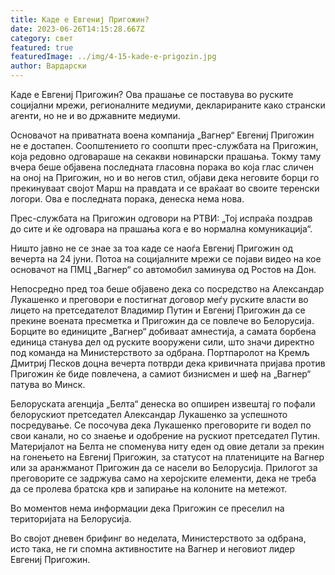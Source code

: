 ```yaml
---
title: Каде е Евгениј Пригожин?
date: 2023-06-26T14:15:28.667Z
category: свет
featured: true
featuredImage: ../img/4-15-kade-e-prigozin.jpg
author: Вардарски
---
```

Каде е Евгениј Пригожин? Ова прашање се поставува во руските социјални мрежи, регионалните медиуми, декларираните како странски агенти, но не и во државните медиуми.

Основачот на приватната воена компанија „Вагнер“ Евгениј Пригожин не е достапен. Соопштението го соопшти прес-службата на Пригожин, која редовно одговараше на секакви новинарски прашања. Токму таму вчера беше објавена последната гласовна порака во која глас сличен на оној на Пригожин, но и во негов стил, објави дека неговите борци го прекинуваат својот Марш на правдата и се враќаат во своите теренски логори. Ова е последната порака, денеска нема нова.

Прес-службата на Пригожин одговори на РТВИ: „Тој испраќа поздрав до сите и ќе одговара на прашања кога е во нормална комуникација“.

Ништо јавно не се знае за тоа каде се наоѓа Евгениј Пригожин од вечерта на 24 јуни. Потоа на социјалните мрежи се појави видео на кое основачот на ПМЦ „Вагнер“ со автомобил заминува од Ростов на Дон.

Непосредно пред тоа беше објавено дека со посредство на Александар Лукашенко и преговори е постигнат договор меѓу руските власти во лицето на претседателот Владимир Путин и Евгениј Пригожин да се прекине воената пресметка и Пригожин да се повлече во Белорусија. Борците во единиците „Вагнер“ добиваат амнестија, а самата борбена единица станува дел од руските вооружени сили, што значи директно под команда на Министерството за одбрана. Портпаролот на Кремљ Дмитриј Песков доцна вечерта потврди дека кривичната пријава против Пригожин ќе биде повлечена, а самиот бизнисмен и шеф на „Вагнер“ патува во Минск.

Белоруската агенција „Белта“ денеска во опширен извештај го пофали белорускиот претседател Александар Лукашенко за успешното посредување. Се посочува дека Лукашенко преговорите ги водел по свои канали, но со знаење и одобрение на рускиот претседател Путин. Материјалот на Белта не споменува ниту еден од овие детали за прекин на гонењето на Евгениј Пригожин, за статусот на платениците на Вагнер или за аранжманот Пригожин да се насели во Белорусија. Прилогот за преговорите се задржува само на херојските елементи, дека не треба да се пролева братска крв и запирање на колоните на метежот.

Во моментов нема информации дека Пригожин се преселил на територијата на Белорусија.

Во својот дневен брифинг во неделата, Министерството за одбрана, исто така, не ги спомна активностите на Вагнер и неговиот лидер Евгениј Пригожин.